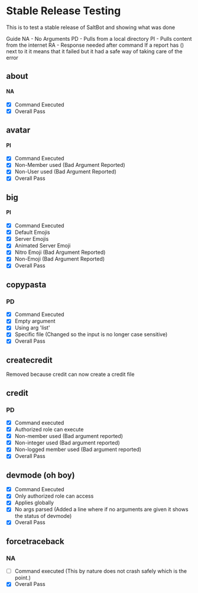 # Stable Release Testing
This is to test a stable release of SaltBot and showing what was done

Guide
NA - No Arguments
PD - Pulls from a local directory
PI - Pulls content from the internet
RA - Response needed after command
If a report has () next to it it means that it failed but it had a safe way of taking care of the error
## about 
#### NA
- [x] Command Executed
- [x] Overall Pass

## avatar 
#### PI
- [x] Command Executed
- [x] Non-Member used (Bad Argument Reported)
- [x] Non-User used (Bad Argument Reported)
- [x] Overall Pass

## big 
#### PI
- [x] Command Executed
- [x] Default Emojis
- [x] Server Emojis
- [x] Animated Server Emoji
- [x] Nitro Emoji (Bad Argument Reported)
- [x] Non-Emoji (Bad Argument Reported)
- [x] Overall Pass

## copypasta
### PD
- [x] Command Executed
- [x] Empty argument
- [x] Using arg 'list'
- [x] Specific file (Changed so the input is no longer case sensitive)
- [x] Overall Pass

## createcredit
Removed because credit can now create a credit file

## credit
### PD
- [x] Command executed
- [x] Authorized role can execute
- [x] Non-member used (Bad argument reported)
- [x] Non-integer used (Bad argument reported)
- [x] Non-logged member used (Bad argument reported)
- [x] Overall Pass

## devmode (oh boy)
- [x] Command Executed
- [x] Only authorized role can access
- [x] Applies globally
- [x] No args parsed (Added a line where if no arguments are given it shows the status of devmode)
- [x] Overall Pass

## forcetraceback
### NA
- [ ] Command executed (This by nature does not crash safely which is the point.)
- [x] Overall Pass

## 